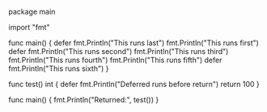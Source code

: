 


package main

import "fmt"

func main() {
    defer fmt.Println("This runs last")
    fmt.Println("This runs first")
	defer fmt.Println("This runs second")
	fmt.Println("This runs third")
	fmt.Println("This runs fourth")
	fmt.Println("This runs fifth")
	defer fmt.Println("This runs sixth")
}


func test() int {
    defer fmt.Println("Deferred runs before return")
    return 100
}

func main() {
    fmt.Println("Returned:", test())
}
